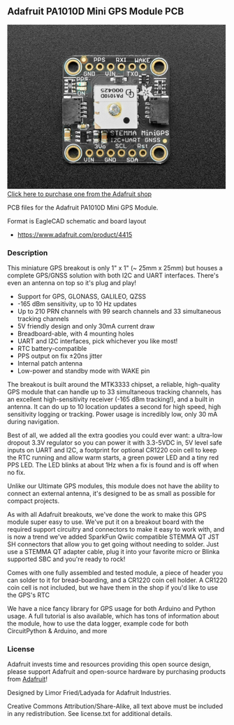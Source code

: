 ## Adafruit PA1010D Mini GPS Module PCB

<a href="http://www.adafruit.com/products/4415"><img src="assets/4415.jpg?raw=true" width="500px"><br/>
Click here to purchase one from the Adafruit shop</a>

PCB files for the Adafruit PA1010D Mini GPS Module. 

Format is EagleCAD schematic and board layout
* https://www.adafruit.com/product/4415

### Description

This miniature GPS breakout is only 1" x 1" (~ 25mm x 25mm) but houses a complete GPS/GNSS solution with both I2C and UART interfaces. There's even an antenna on top so it's plug and play!

* Support for GPS, GLONASS, GALILEO, QZSS
* -165 dBm sensitivity, up to 10 Hz updates
* Up to 210 PRN channels with 99 search channels and 33 simultaneous tracking channels
* 5V friendly design and only 30mA current draw
* Breadboard-able, with 4 mounting holes
* UART and I2C interfaces, pick whichever you like most!
* RTC battery-compatible
* PPS output on fix ±20ns jitter
* Internal patch antenna
* Low-power and standby mode with WAKE pin

The breakout is built around the MTK3333 chipset, a reliable, high-quality GPS module that can handle up to 33 simultaneous tracking channels, has an excellent high-sensitivity receiver (-165 dBm tracking!), and a built in antenna. It can do up to 10 location updates a second for high speed, high sensitivity logging or tracking. Power usage is incredibly low, only 30 mA during navigation.

Best of all, we added all the extra goodies you could ever want: a ultra-low dropout 3.3V regulator so you can power it with 3.3-5VDC in, 5V level safe inputs on UART and I2C, a footprint for optional CR1220 coin cell to keep the RTC running and allow warm starts, a green power LED and a tiny red PPS LED. The LED blinks at about 1Hz when a fix is found and is off when no fix.

Unlike our Ultimate GPS modules, this module does not have the ability to connect an external antenna, it's designed to be as small as possible for compact projects.

As with all Adafruit breakouts, we've done the work to make this GPS module super easy to use. We've put it on a breakout board with the required support circuitry and connectors to make it easy to work with, and is now a trend we've added SparkFun Qwiic compatible STEMMA QT JST SH connectors that allow you to get going without needing to solder. Just use a STEMMA QT adapter cable, plug it into your favorite micro or Blinka supported SBC and you're ready to rock!

Comes with one fully assembled and tested module, a piece of header you can solder to it for bread-boarding, and a CR1220 coin cell holder. A CR1220 coin cell is not included, but we have them in the shop if you'd like to use the GPS's RTC

We have a nice fancy library for GPS usage for both Arduino and Python usage. A full tutorial is also available, which has tons of information about the module, how to use the data logger, example code for both CircuitPython & Arduino, and more

### License

Adafruit invests time and resources providing this open source design, please support Adafruit and open-source hardware by purchasing products from [Adafruit](https://www.adafruit.com)!

Designed by Limor Fried/Ladyada for Adafruit Industries.

Creative Commons Attribution/Share-Alike, all text above must be included in any redistribution. 
See license.txt for additional details.
